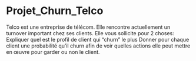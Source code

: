 # Projet_Churn_Telco
Telco est une entreprise de télécom. Elle rencontre actuellement un turnover important chez ses clients. Elle vous sollicite pour 2 choses: Expliquer quel est le profil de client qui “churn” le plus Donner pour chaque client une probabilité qu’il churn afin de voir quelles actions elle peut mettre en œuvre pour garder ou non le client.
